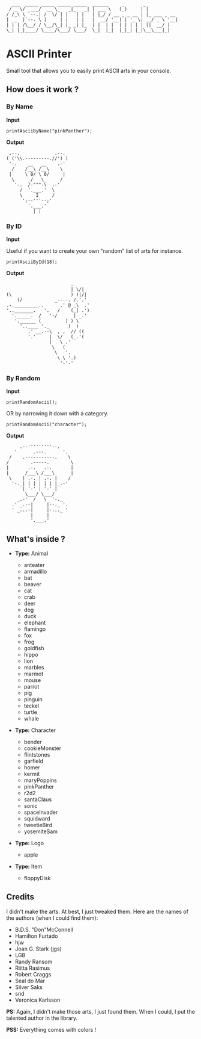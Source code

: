       ___  _____ _____ _____ _____  ______     _       _            
     / _ \/  ___/  __ \_   _|_   _| | ___ \   (_)     | |           
    / /_\ \ `--.| /  \/ | |   | |   | |_/ / __ _ _ __ | |_ ___ _ __ 
    |  _  |`--. \ |     | |   | |   |  __/ '__| | '_ \| __/ _ \ '__|
    | | | /\__/ / \__/\_| |_ _| |_  | |  | |  | | | | | ||  __/ |   
    \_| |_|____/ \____/\___/ \___/  \_|  |_|  |_|_| |_|\__\___|_|

# ASCII Printer

Small tool that allows you to easily print ASCII arts in your console.

## How does it work ?

### By Name

**Input**

    printAsciiByName("pinkPanther");

**Output**

     .--.             .--.
    ( ('\\.---------.//') )
     '-.    __   __    .-'
      /    /__\ /__\    \
     |     \ 0/ \ 0/     |
      \     _/   \_     /
       '-.  /-"""-\  .-'
         /  '.___.'  \
         \     I     /
          ';--'''--;'
            '.___.'
              | |

### By ID

**Input**

Useful if you want to create your own "random" list of arts for instance.

    printAsciiById(18);

**Output**

                            .
                            | \/|
    (\   _                  ) )|/|
        (/            _----. /.'.'
    .-._________..      .' @ _\  .'
    '.._______.   '.   /    (_| .')
      '._____.  /   '-/      | _.'
       '.______ (         ) ) \
         '..____ '._       )  )
            .' __.--\  , ,  // ((
            '.'     |  \/   (_.'(
                    |   \ .'
                     \   (
                      \   '.
                       \ \ '.)
                        '-'-'

### By Random

**Input**

    printRandomAscii();

OR by narrowing it down with a category.

    printRandomAscii("character");

**Output**

         .--'''''''''--.
       '      .---.      '.
     /    .-----------.    \
    /        .-----.        \
    |       .-.   .-.       |
    |      /___\ /___\      |
     \    | .-. | .-. |    /
      '-._| | | | | | |_.-'
          | '-' | '-' |
           \___/ \___/
        _.-'  /   \  '-._
      .' _.--|     |--._ '.
      ' _...-|     |-..._ '
             |     |
             '.___.'

## What's inside ?

- **Type:** Animal

  - anteater
  - armadillo
  - bat
  - beaver
  - cat
  - crab
  - deer
  - dog
  - duck
  - elephant
  - flamingo
  - fox
  - frog
  - goldfish
  - hippo
  - lion
  - marbles
  - marmot
  - mouse
  - parrot
  - pig
  - pinguin
  - teckel
  - turtle
  - whale

- **Type:** Character
  - bender
  - cookieMonster
  - flintstones
  - garfield
  - homer
  - kermit
  - maryPoppins
  - pinkPanther
  - r2d2
  - santaClaus
  - sonic
  - spaceInvader
  - squidward
  - tweetieBird
  - yosemiteSam

- **Type:** Logo
  - apple

- **Type:** Item
  - floppyDisk

## Credits

I didn't make the arts. At best, I just tweaked them. Here are the names of the authors (when I could find them):
  - B.D.S. "Don"McConnell
  - Hamilton Furtado
  - hjw
  - Joan G. Stark (jgs)
  - LGB
  - Randy Ransom
  - Riitta Rasimus
  - Robert Craggs
  - Seal do Mar
  - Silver Saks
  - snd
  - Veronica Karlsson
  
**PS:** Again, I didn't make those arts, I just found them. When I could, I put the talented author in the library.

**PSS:** Everything comes with colors !